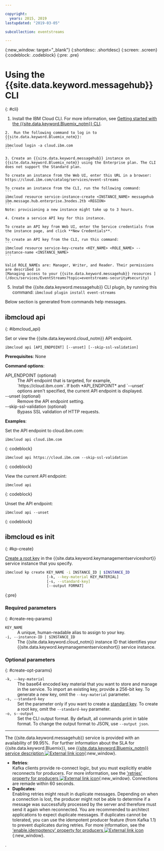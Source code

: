 ```yaml
---

copyright:
  years: 2015, 2019
lastupdated: "2019-03-05"

subcollection: eventstreams

---
```


{:new_window: target="_blank"}
{:shortdesc: .shortdesc}
{:screen: .screen}
{:codeblock: .codeblock}
{:pre: .pre}

# Using the {{site.data.keyword.messagehub}} CLI
{: #cli}

   1.  Install the IBM Cloud CLI. For more information, see [Getting started with the {{site.data.keyword.Bluemix_notm}} CLI](/docs/cli?topic=cloud-cli-ibmcloud-cli#overview).

    2.  Run the following command to log in to {{site.data.keyword.Bluemix_notm}}:
    ```
    ibmcloud login -a cloud.ibm.com
    ```

    3. Create an {{site.data.keyword.messagehub}} instance on {{site.data.keyword.Bluemix_notm}} using the Enterprise plan. The CLI does not support the Standard plan.

    To create an instance from the Web UI, enter this URL in a browser: https://cloud.ibm.com/catalog/services/event-streams

    To create an instance from the CLI, run the following command:
    ```
    ibmcloud resource service-instance-create <INSTANCE_NAME> messagehub ibm.message.hub.enterprise.3nodes.2tb <REGION>
    ```
    Note: provisioning a new instance might take up to 3 hours.

    4. Create a service API key for this instance.

    To create an API key from Web UI, enter the Service credentials from the instance page, and click **New Credentials**.

    To create an API key from the CLI, run this command:
    ```
    ibmcloud resource service-key-create <KEY_NAME> <ROLE_NAME> --instance-name <INSTANCE_NAME>
    ```

    Valid ROLE_NAMEs are: Manager, Writer, and Reader. Their permissions are described in 
    [Managing access to your {{site.data.keyword.messagehub}} resources ](/docs/services/EventStreams?topic=eventstreams-security#security)

   5.  Install the {{site.data.keyword.messagehub}} CLI plugin, by running this command:
    ```
    ibmcloud plugin install event-streams
    ```
  

Below section is generated from commands help messages.

## ibmcloud api
{: #ibmcloud_api}

Set or view the {{site.data.keyword.cloud_notm}} API endpoint.
```
ibmcloud api [API_ENDPOINT] [--unset] [--skip-ssl-validation]
```

<strong>Prerequisites</strong>: None

<strong>Command options</strong>:
   <dl>
   <dt>API_ENDPOINT (optional)</dt>
   <dd>The API endpoint that is targeted, for example, `https://cloud.ibm.com`. If both *API_ENDPOINT* and `--unset` options aren't specified, the current API endpoint is displayed.</dd>
   <dt>--unset (optional)</dt>
   <dd>Remove the API endpoint setting.</dd>
   <dt>--skip-ssl-validation (optional)</dt>
   <dd>Bypass SSL validation of HTTP requests.</dd>
   </dl>
<strong>Examples</strong>:

Set the API endpoint to cloud.ibm.com:
```
ibmcloud api cloud.ibm.com
```
{: codeblock}

```
ibmcloud api https://cloud.ibm.com --skip-ssl-validation
```
{: codeblock}

View the current API endpoint:
```
ibmcloud api
```
{: codeblock}

Unset the API endpoint:
```
ibmcloud api --unset
```
{: codeblock}


## ibmcloud es init
{: #kp-create}

[Create a root key](/docs/services/key-protect?topic=key-protect-create-root-keys) in the {{site.data.keyword.keymanagementserviceshort}} service instance that you specify. 

```sh
ibmcloud kp create KEY_NAME -i INSTANCE_ID | $INSTANCE_ID
                   [-k, --key-material KEY_MATERIAL] 
                   [-s, --standard-key]
                   [--output FORMAT]
```
{:pre}

### Required parameters
{: #create-req-params}

<dl>
    <dt><code>KEY_NAME</code></dt>
        <dd>A unique, human-readable alias to assign to your key.</dd>
    <dt><code>-i, --instance-ID | $INSTANCE_ID</code></dt>
        <dd>The {{site.data.keyword.cloud_notm}} instance ID that identifies your {{site.data.keyword.keymanagementserviceshort}} service instance.</dd>
</dl>

### Optional parameters
{: #create-opt-params}

<dl>
    <dt><code>-k, --key-material</code></dt>
        <dd>The base64 encoded key material that you want to store and manage in the service. To import an existing key, provide a 256-bit key. To generate a new key, omit the <code>--key-material</code> parameter.</dd>
    <dt><code>-s, --standard-key</code></dt>
        <dd>Set the parameter only if you want to create a <a href="/docs/services/key-protect?topic=key-protect-envelope-encryption#key-types">standard key</a>. To create a root key, omit the <code>--standard-key</code> parameter.</dd>
    <dt><code>-o, s--output</code></dt>
        <dd>Set the CLI output format. By default, all commands print in table format. To change the output format to JSON, use <code>--output json</code>.</dd>
</dl>



-------------
The {{site.data.keyword.messagehub}} service is provided with an availability of 99.95%. 
For further information about the SLA for {{site.data.keyword.Bluemix}}, see
[{{site.data.keyword.Bluemix_notm}} service description ![External link icon](../../icons/launch-glyph.svg "External link icon")](https://www-03.ibm.com/software/sla/sladb.nsf/pdf/6605-14/$file/i126-6605-14_08-2018_en_US.pdf){:new_window}.




* **Retries**:<br/>
Kafka clients provide re-connect logic, but you must explicitly enable reconnects for producers. For more information, see the [ 'retries' property for producers ![External link icon](../../icons/launch-glyph.svg "External link icon")](http://kafka.apache.org/11/documentation.html#producerconfigs){:new_window}. Connections are remade within 60 seconds.   
 
* **Duplicates**:<br/>
Enabling retries might result in duplicate messages. Depending on when a connection is lost, the producer might not be able to determine if a message was successfully processed by the server and therefore must send it again when reconnected. You are recommended to architect applications to expect duplicate messages. If duplicates cannot be tolerated, you can use the idempotent producer feature (from Kafka 1.1) to prevent duplicates during retries. For more information, see the [ 'enable.idempotency' property for producers ![External link icon](../../icons/launch-glyph.svg "External link icon")](http://kafka.apache.org/11/documentation.html#topicconfigs){:new_window}.

.



